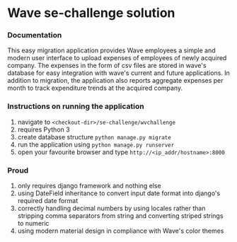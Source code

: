 # Wave se-challenge solution
### Documentation
This easy migration application provides Wave employees a simple and modern user interface to upload expenses of employees of newly acquired company.
The expenses in the form of csv files are stored in wave's database for easy integration with wave's current and future applications. 
In addition to migration, the application also reports aggregate expenses per month to track expenditure trends at the acquired company. 

### Instructions on running the application
1. navigate to `<checkout-dir>/se-challenge/wvchallenge`
1. requires Python 3
1. create database structure `python manage.py migrate`
1. run the application using `python manage.py runserver`
1. open your favourite browser and type `http://<ip_addr/hostname>:8000`

### Proud
1. only requires django framework and nothing else 
1. using DateField inheritance to convert input date format into django's required date format 
1. correctly handling decimal numbers by using locales rather than stripping comma separators from string and converting striped strings to numeric
1. using modern material design in compliance with Wave's color themes
